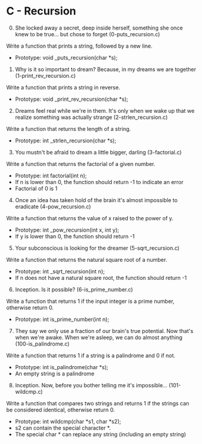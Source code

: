 # C - Recursion

0. She locked away a secret, deep inside herself, something she once knew to be true... but chose to forget
(0-puts_recursion.c)

Write a function that prints a string, followed by a new line.

- Prototype: void _puts_recursion(char *s);

1. Why is it so important to dream? Because, in my dreams we are together
(1-print_rev_recursion.c)

Write a function that prints a string in reverse.

- Prototype: void _print_rev_recursion(char *s);

2. Dreams feel real while we're in them. It's only when we wake up that we realize something was actually strange
(2-strlen_recursion.c)

Write a function that returns the length of a string.

- Prototype: int _strlen_recursion(char *s);

3. You mustn't be afraid to dream a little bigger, darling
(3-factorial.c)

Write a function that returns the factorial of a given number.

- Prototype: int factorial(int n);
- If n is lower than 0, the function should return -1 to indicate an error
- Factorial of 0 is 1

4. Once an idea has taken hold of the brain it's almost impossible to eradicate
(4-pow_recursion.c)

Write a function that returns the value of x raised to the power of y.

- Prototype: int _pow_recursion(int x, int y);
- If y is lower than 0, the function should return -1

5. Your subconscious is looking for the dreamer
(5-sqrt_recursion.c)

Write a function that returns the natural square root of a number.

- Prototype: int _sqrt_recursion(int n);
- If n does not have a natural square root, the function should return -1

6. Inception. Is it possible?
(6-is_prime_number.c)

Write a function that returns 1 if the input integer is a prime number, otherwise return 0.

- Prototype: int is_prime_number(int n);

7. They say we only use a fraction of our brain's true potential. Now that's when we're awake. When we're asleep, we can do almost anything
(100-is_palindrome.c)

Write a function that returns 1 if a string is a palindrome and 0 if not.

- Prototype: int is_palindrome(char *s);
- An empty string is a palindrome

8. Inception. Now, before you bother telling me it's impossible...
(101-wildcmp.c)

Write a function that compares two strings and returns 1 if the strings can be considered identical, otherwise return 0.

- Prototype: int wildcmp(char *s1, char *s2);
- s2 can contain the special character *.
- The special char * can replace any string (including an empty string) 
